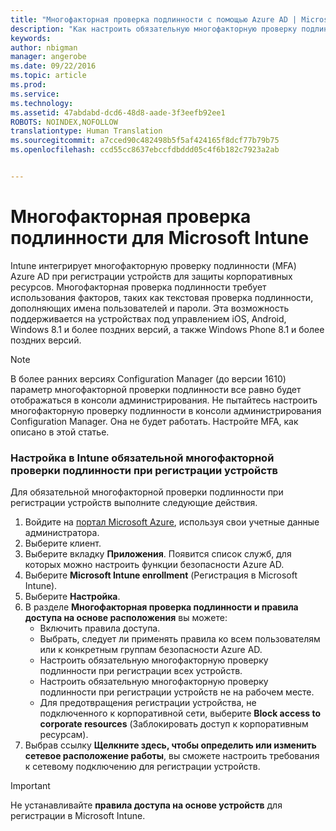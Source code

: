 ```yaml
---
title: "Многофакторная проверка подлинности с помощью Azure AD | Microsoft Intune"
description: "Как настроить обязательную многофакторную проверку подлинности в Azure AD для регистрации устройств."
keywords: 
author: nbigman
manager: angerobe
ms.date: 09/22/2016
ms.topic: article
ms.prod: 
ms.service: 
ms.technology: 
ms.assetid: 47abdabd-dcd6-48d8-aade-3f3eefb92ee1
ROBOTS: NOINDEX,NOFOLLOW
translationtype: Human Translation
ms.sourcegitcommit: a7cced90c482498b5f5af424165f8dcf77b79b75
ms.openlocfilehash: ccd55cc8637ebccfdbddd05c4f6b182c7923a2ab


---
```


# Многофакторная проверка подлинности для Microsoft Intune

Intune интегрирует многофакторную проверку подлинности (MFA) Azure AD при регистрации устройств для защиты корпоративных ресурсов. Многофакторная проверка подлинности требует использования факторов, таких как текстовая проверка подлинности, дополняющих имена пользователей и пароли. Эта возможность поддерживается на устройствах под управлением iOS, Android, Windows 8.1 и более поздних версий, а также Windows Phone 8.1 и более поздних версий.

> [!NOTE]
>
> В более ранних версиях Configuration Manager (до версии 1610) параметр многофакторной проверки подлинности все равно будет отображаться в консоли администрирования. Не пытайтесь настроить многофакторную проверку подлинности в консоли администрирования Configuration Manager. Она не будет работать. Настройте MFA, как описано в этой статье.

### Настройка в Intune обязательной многофакторной проверки подлинности при регистрации устройств
Для обязательной многофакторной проверки подлинности при регистрации устройств выполните следующие действия.

1. Войдите на [портал Microsoft Azure](https://manage.windowsazure.com), используя свои учетные данные администратора.
2. Выберите клиент.
2. Выберите вкладку **Приложения**. Появится список служб, для которых можно настроить функции безопасности Azure AD.
3. Выберите **Microsoft Intune enrollment** (Регистрация в Microsoft Intune).
4. Выберите **Настройка**. 
5. В разделе **Многофакторная проверка подлинности и правила доступа на основе расположения** вы можете:
    -  Включить правила доступа.
    -  Выбрать, следует ли применять правила ко всем пользователям или к конкретным группам безопасности Azure AD.
    -  Настроить обязательную многофакторную проверку подлинности при регистрации всех устройств.
    -  Настроить обязательную многофакторную проверку подлинности при регистрации устройств не на рабочем месте.
    -  Для предотвращения регистрации устройства, не подключенного к корпоративной сети, выберите **Block access to corporate resources** (Заблокировать доступ к корпоративным ресурсам). 
4. Выбрав ссылку **Щелкните здесь, чтобы определить или изменить сетевое расположение работы**, вы сможете настроить требования к сетевому подключению для регистрации устройств.

> [!IMPORTANT]
> 
> Не устанавливайте **правила доступа на основе устройств** для регистрации в Microsoft Intune.



<!--HONumber=Sep16_HO4-->


